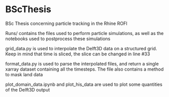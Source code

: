 # BScThesis
BSc Thesis concerning particle tracking in the Rhine ROFI

Runs/ contains the files used to perform particle simulations, as well as the notebooks used to postprocess these simulations

grid_data.py is used to interpolate the Delft3D data on a structured grid. Keep in mind that time is sliced, the slice can be changed in line #33

format_data.py is used to parse the interpolated files, and return a single xarray dataset containing all the timesteps. The file also contains a method to mask land data

plot_domain_data.ipynb and plot_his_data are used to plot some quantities of the Delft3D output
